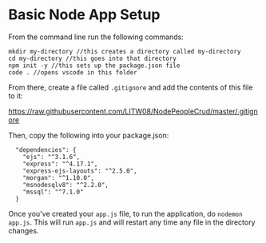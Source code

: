 # Basic Node App Setup

From the command line run the following commands:

```
mkdir my-directory //this creates a directory called my-directory
cd my-directory //this goes into that directory
npm init -y //this sets up the package.json file
code . //opens vscode in this folder
```

From there, create a file called `.gitignore` and add the contents of this file to it:

https://raw.githubusercontent.com/LITW08/NodePeopleCrud/master/.gitignore

Then, copy the following into your package.json:

```
  "dependencies": {
    "ejs": "^3.1.6",
    "express": "^4.17.1",
    "express-ejs-layouts": "^2.5.0",
    "morgan": "^1.10.0",
    "msnodesqlv8": "^2.2.0",
    "mssql": "^7.1.0"
  }
  ```
  
  Once you've created your `app.js` file, to run the application, do `nodemon app.js`. This will run `app.js` and will restart any time any file in the directory changes.
